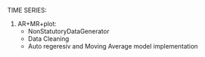 TIME SERIES:

1. AR+MR+plot:
    * NonStatutoryDataGenerator
    * Data Cleaning
    * Auto regeresiv and Moving Average model implementation
    

